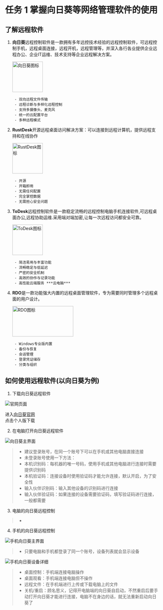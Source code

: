 # 任务 1 掌握向日葵等网络管理软件的使用

## 了解远程软件

1. **向日葵**远程控制软件是一款拥有多年远控技术经验的远程控制软件，可远程控制手机，远程桌面连接，远程开机，远程管理等，并深入各行各业提供企业远程办公、企业IT运维、技术支持等企业远程解决方案。

    <img src="https://pic2.zhimg.com/v2-2b89ea213b030f594c85351cbe27960e_xll.jpg" alt="向日葵图标" width="100" height="100"> 

        - 双向远程文件传输
        - 远程诊断与多样化远程控制
        - 支持多摄像头、麦克风
        - 统一的云配置平台
        - 多种远程模式

2. **RustDesk**开源远程桌面访问解决方案：可以连接到远程计算机，提供远程支持和在线协作 

    <img src="https://softmall-images.oss-cn-qingdao.aliyuncs.com/20220105/vc-upload-1641373560638-5-rustdesk.png" alt="RustDesk图标" width="100" height="100">

        - 开源
        - 开箱即用
        - 无需任何配置
        - 完全掌控数据
        - 无需担心安全问题

3. **ToDesk**远程控制软件是一款稳定流畅的远程控制电脑手机连接软件,可远程桌面办公,远程协助运维.采用端对端加密,让每一次远程访问都安全可靠。

    <img src="https://android-artworks.25pp.com/fs08/2021/06/07/8/110_85aed6382612f31ec581f22a9c3b377d_con.png" alt="ToDesk图标" width="100" height="100">

        - 简洁易用与丰富功能
        - 流畅稳定与低延迟
        - 严密的安全机制
        - 高效的协作与记录功能
        - 高性能云端服务 ***云电脑***

4. **RDO**是一款功能强大内置的远程桌面管理软件，专为需要同时管理多个远程桌面的用户设计。

    <img src="https://tse1-mm.cn.bing.net/th/id/OIP-C.UFaFTJ3JzR1X1XsmLb6GNwHaDn?rs=1&pid=ImgDetMain" alt="RDO图标" width="200" height="100">

        - Windows专业版内置
        - 备份与恢复
        - 会话管理
        - 登录凭证储存
        - 分类与组织

## 如何使用远程软件(以向日葵为例)

1. 下载向日葵远程软件

![官网页面](./Image/1-1.png)

进入[向日葵官网](https://sunlogin.oray.com/) \
点击个人版下载

2. 在电脑打开向日葵远程软件

![向日葵主界面](./Image/1-2.png)

>- 建议登录账号，在同一个账号下可以在手机或其他电脑直接连接
>- 未登录账号使用一下方法：
>- 本机识别码：每机器的唯一号码，使用手机或其他电脑进行连接时需要提供识别码
>- 本机验证码：连接设备时使用验证码才能允许连接，默认开启，为了安全性
>- 输入伙伴识别码：输入其他设备的识别码进行连接
>- 输入伙伴验证码：如果连接的设备需要验证码，填写验证码进行连接，一般都需要

3. 电脑的向日葵远程控制

>- 

4. 手机的向日葵远程控制

![手机向日葵主界面](./Image/1-3-1.jpg)

>- 只要电脑和手机都登录了同一个账号，设备列表就会显示设备

![手机向日葵设备详细](./Image/1-3-2.jpg)

>- 桌面控制：手机端连接电脑操作
>- 桌面观看：手机端连接电脑但不操作
>- 远程文件：在手机端进行上传或下载电脑上的文件
>- 关机/重启：顾名思义，记得开电脑端的向日葵自启动，不然重启后要手动打开向日葵才能进行连接，电脑不在身边的话，就无法重新启动向日葵了